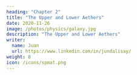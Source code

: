 ```yaml
---
heading: "Chapter 2"
title: "The Upper and Lower Aethers"
date: 2020-11-26
image: /photos/physics/galaxy.jpg
description: "The Upper and Lower Aethers"
writer:
  name: Juan
  url: https://www.linkedin.com/in/jundalisay/
weight: 8
icon: /icons/spmat.png
---
```

